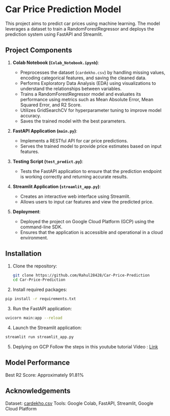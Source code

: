 # Car Price Prediction Model

This project aims to predict car prices using machine learning. The model leverages a dataset to train a RandomForestRegressor and deploys the prediction system using FastAPI and Streamlit.

## Project Components

1. **Colab Notebook (`Colab_Notebook.ipynb`)**:
   - Preprocesses the dataset (`cardekho.csv`) by handling missing values, encoding categorical features, and saving the cleaned data.
   - Performs Exploratory Data Analysis (EDA) using visualizations to understand the relationships between variables.
   - Trains a RandomForestRegressor model and evaluates its performance using metrics such as Mean Absolute Error, Mean Squared Error, and R2 Score.
   - Utilizes GridSearchCV for hyperparameter tuning to improve model accuracy.
   - Saves the trained model with the best parameters.

2. **FastAPI Application (`main.py`)**:
   - Implements a RESTful API for car price predictions.
   - Serves the trained model to provide price estimates based on input features.

3. **Testing Script (`test_predict.py`)**:
   - Tests the FastAPI application to ensure that the prediction endpoint is working correctly and returning accurate results.

4. **Streamlit Application (`streamlit_app.py`)**:
   - Creates an interactive web interface using Streamlit.
   - Allows users to input car features and view the predicted price.

5. **Deployment**:
   - Deployed the project on Google Cloud Platform (GCP) using the command-line SDK.
   - Ensures that the application is accessible and operational in a cloud environment.

## Installation

1. Clone the repository:
   ```bash
   git clone https://github.com/Rahul28428/Car-Price-Prediction
   cd Car-Price-Prediction
   ```
2. Install required packages:
```bash
pip install -r requirements.txt
```

3. Run the FastAPI application:
```bash
uvicorn main:app --reload
```

4. Launch the Streamlit application:
```bash
streamlit run streamlit_app.py
```
5. Deplying on GCP
Follow the steps in this youtube tutorial Video : <a href="https://www.youtube.com/watch?v=xcODUk0o6tU"> Link </a>

## Model Performance
Best R2 Score: Approximately 91.81%

## Acknowledgements
Dataset: <a href="https://www.kaggle.com/datasets/sukhmandeepsinghbrar/car-price-prediction-dataset?select=cardekho.csv">cardekho.csv</a>
Tools: Google Colab, FastAPI, Streamlit, Google Cloud Platform
